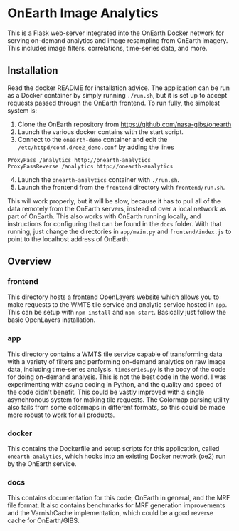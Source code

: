 # OnEarth Image Analytics

This is a Flask web-server integrated into the OnEarth Docker network for serving
on-demand analytics and image resampling from OnEarth imagery. This includes image filters, 
correlations, time-series data, and more. 

## Installation

Read the docker README for installation advice. The application can be run as a Docker container by simply running `./run.sh`,
but it is set up to accept requests passed through the OnEarth frontend. To run fully, the simplest system is:

1. Clone the OnEarth repository from https://github.com/nasa-gibs/onearth
2. Launch the various docker contains with the start script.
3. Connect to the `onearth-demo` container and edit the `/etc/httpd/conf.d/oe2_demo.conf` by adding the lines

```
ProxyPass /analytics http://onearth-analytics
ProxyPassReverse /analytics http://onearth-analytics
```

4. Launch the `onearth-analytics` container with `./run.sh`. 
5. Launch the frontend from the `frontend` directory with `frontend/run.sh`. 

This will work properly, but it will be slow, because it has to pull all of the data remotely from the OnEarth servers, instead of 
over a local network as part of OnEarth. This also works with OnEarth running locally, and instructions for configuring
that can be found in the `docs` folder. With that running, just change the directories in `app/main.py` and `frontend/index.js`
to point to the localhost address of OnEarth.

## Overview

### frontend

This directory hosts a frontend OpenLayers website which allows you to make requests to the WMTS tile service and analytic service
hosted in `app`. This can be setup with `npm install` and `npm start`. Basically just follow the basic OpenLayers installation.

### app

This directory contains a WMTS tile service capable of transforming data with a variety of filters and performing on-demand analytics
on raw image data, including time-series analysis. `timeseries.py` is the body of the code for doing on-demand analysis.
This is not the best code in the world. I was experimenting with async coding in Python, and the quality and speed of the
code didn't benefit. This could be vastly improved with a single asynchronous system for making tile requests. The Colormap
parsing utility also fails from some colormaps in different formats, so this could be made more robust to work for all products.

### docker

This contains the Dockerfile and setup scripts for this application, called `onearth-analytics`, which hooks into an existing Docker
network (oe2) run by the OnEarth service.

### docs

This contains documentation for this code, OnEarth in general, and the MRF file format. It also contains benchmarks for MRF generation
improvements and the VarnishCache implementation, which could be a good reverse cache for OnEarth/GIBS.
